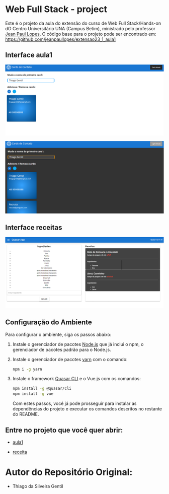 # Web Full Stack - project 

Este é o projeto da aula do extensão do curso de Web Full Stack/Hands-on dO Centro Universitário UNA (Campus Betim), ministrado pelo professor [Jean Paul Lopes](https://github.com/jeanpaullopes). O código base para o projeto pode ser encontrado em: https://github.com/jeanpaullopes/extensao23_1_aula1

## Interface aula1

![Interface do Site](/aula1/src/assets/interface.png)

![interface DarkMode](/aula1/src/assets/interface2.png)

## Interface receitas

![Interface do Site](/receitas//src/assets/interface.png)

## Configuração do Ambiente

Para configurar o ambiente, siga os passos abaixo:

1.  Instale o gerenciador de pacotes [Node.js](https://nodejs.org/) que já inclui o npm, o gerenciador de pacotes padrão para o Node.js.


2. Instale o gerenciador de pacotes [yarn](https://yarnpkg.com/) com o comando:

   ```bash
   npm i -g yarn
   ```

3. Instale o framework [Quasar CLI](https://quasar.dev/start/quasar-cli) e o Vue.js com os comandos:

   ```bash
   npm install -g @quasar/cli
   npm install -g vue
   ```

   Com estes passos, você já pode prosseguir para instalar as dependências do projeto e executar os comandos descritos no restante do README.

## Entre no projeto que você quer abrir:

* [aula1](/aula1/README.md)


* [receita](/receitas/README.md)


# Autor do Repositório Original:

* Thiago da Silveira Gentil
